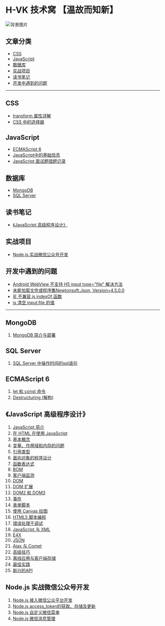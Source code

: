 
# H-VK 技术窝 【温故而知新】

![背景图片](https://github.com/SilenceHVK/Articles/raw/master/assets/images/bgImages/bg2.jpg)

## 文章分类
- [CSS](#user-content-css)
- [JavaScript](#user-content-javascript)
- [数据库](#user-content-数据库)
- [实战项目](#user-content-实战项目)
- [读书笔记](#user-content-读书笔记)
- [开发中遇到的问题](#user-content-开发中遇到的问题)
---
## CSS
- [transform 属性详解](https://github.com/SilenceHVK/Articles/issues/10)
- [CSS 中的选择器](https://github.com/SilenceHVK/Articles/issues/19)

## JavaScript
- [ECMAScript 6](#ecmascript-6)
- [JavaScript中的基础信息](https://github.com/SilenceHVK/Articles/issues/16)
- [JavaScript 面试题错题记录](https://github.com/SilenceHVK/Articles/issues/18)

## 数据库
- [MongoDB](#mongodb)
- [SQL Server](#sql-server)

## 读书笔记
- [《JavaScript 高级程序设计》](#javascript-高级程序设计)

## 实战项目
- [Node.js 实战微信公众号开发](#nodejs-实战微信公众号开发)

## 开发中遇到的问题
- [Android WebView 不支持 H5 input type="file" 解决方法](https://github.com/SilenceHVK/Articles/issues/11)
- [未能加载文件或程序集Newtonsoft.Json, Version=4.5.0.0](https://github.com/SilenceHVK/Articles/issues/12)
- [IE 不兼容 js indexOf 函数](https://github.com/SilenceHVK/Articles/issues/13)
- [js 清空 input:file 的值](https://github.com/SilenceHVK/Articles/issues/14)
---

## MongoDB
1. [MongoDB 简介与部署](https://github.com/SilenceHVK/Articles/issues/3)

## SQL Server
1. [SQL Server 中操作时间的sql语句](https://github.com/SilenceHVK/Articles/issues/17)

## ECMAScript 6
1. [let 和 const 命令](https://github.com/SilenceHVK/Articles/issues/1)
2. [Destructuring (解构)](https://github.com/SilenceHVK/Articles/issues/2)

## 《JavaScript 高级程序设计》
1. [JavaScript 简介](https://github.com/SilenceHVK/Articles/issues/8)
2. [在 HTML 在使用 JavaScript](https://github.com/SilenceHVK/Articles/issues/9)
3. [基本概念](https://github.com/SilenceHVK/Articles/issues/15)
4. [变量、作用域和内存的问题]()
5. [引用类型]()
6. [面向对象的程序设计]()
7. [函数表达式]()
8. [BOM]()
9. [客户端监测]()
10. [DOM]()
11. [DOM 扩展]()
12. [DOM2 和 DOM3]()
13. [事件]()
14. [表单脚本]()
15. [使用 Canvas 绘图]()
16. [HTML5 脚本编程]()
17. [错误处理于调试]()
18. [JavaScript 与 XML]()
19. [E4X]()
20. [JSON]()
21. [Ajax 与 Comet]()
22. [高级技巧]()
23. [离线应用与客户端存储]()
24. [最佳实践]()
25. [新兴的API]()

## Node.js 实战微信公众号开发
1. [Node.js 接入微信公众平台开发](https://github.com/SilenceHVK/Articles/issues/4)
2. [Node.js access_token的获取、存储及更新](https://github.com/SilenceHVK/Articles/issues/5)
3. [Node.js 自定义微信菜单](https://github.com/SilenceHVK/Articles/issues/6)
4. [Node.js 微信消息管理](https://github.com/SilenceHVK/Articles/issues/7)

